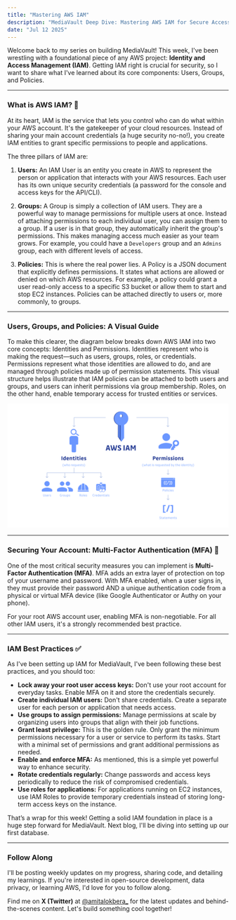 ```yaml
---
title: "Mastering AWS IAM"
description: "MediaVault Deep Dive: Mastering AWS IAM for Secure Access"
date: "Jul 12 2025"
---
```


Welcome back to my series on building MediaVault! This week, I've been wrestling with a foundational piece of any AWS project: **Identity and Access Management (IAM)**. Getting IAM right is crucial for security, so I want to share what I've learned about its core components: Users, Groups, and Policies.

---

### What is AWS IAM? 🤔

At its heart, IAM is the service that lets you control who can do what within your AWS account. It's the gatekeeper of your cloud resources. Instead of sharing your main account credentials (a huge security no-no!), you create IAM entities to grant specific permissions to people and applications.

The three pillars of IAM are:

1. **Users:** An IAM User is an entity you create in AWS to represent the person or application that interacts with your AWS resources. Each user has its own unique security credentials (a password for the console and access keys for the API/CLI).

2. **Groups:** A Group is simply a collection of IAM users. They are a powerful way to manage permissions for multiple users at once. Instead of attaching permissions to each individual user, you can assign them to a group. If a user is in that group, they automatically inherit the group's permissions. This makes managing access much easier as your team grows. For example, you could have a `Developers` group and an `Admins` group, each with different levels of access.

3. **Policies:** This is where the real power lies. A Policy is a JSON document that explicitly defines permissions. It states what actions are allowed or denied on which AWS resources. For example, a policy could grant a user read-only access to a specific S3 bucket or allow them to start and stop EC2 instances. Policies can be attached directly to users or, more commonly, to groups.

---

### Users, Groups, and Policies: A Visual Guide

To make this clearer, the diagram below breaks down AWS IAM into two core concepts: Identities and Permissions. Identities represent who is making the request—such as users, groups, roles, or credentials. Permissions represent what those identities are allowed to do, and are managed through policies made up of permission statements.
This visual structure helps illustrate that IAM policies can be attached to both users and groups, and users can inherit permissions via group membership. Roles, on the other hand, enable temporary access for trusted entities or services.

![IAM Users, Groups, and Policies](./iam.png)

---

### Securing Your Account: Multi-Factor Authentication (MFA) 🔐

One of the most critical security measures you can implement is **Multi-Factor Authentication (MFA)**. MFA adds an extra layer of protection on top of your username and password. With MFA enabled, when a user signs in, they must provide their password AND a unique authentication code from a physical or virtual MFA device (like Google Authenticator or Authy on your phone).

For your root AWS account user, enabling MFA is non-negotiable. For all other IAM users, it's a strongly recommended best practice.

---

### IAM Best Practices ✅

As I've been setting up IAM for MediaVault, I've been following these best practices, and you should too:

* **Lock away your root user access keys:** Don't use your root account for everyday tasks. Enable MFA on it and store the credentials securely.
* **Create individual IAM users:** Don't share credentials. Create a separate user for each person or application that needs access.
* **Use groups to assign permissions:** Manage permissions at scale by organizing users into groups that align with their job functions.
* **Grant least privilege:** This is the golden rule. Only grant the minimum permissions necessary for a user or service to perform its tasks. Start with a minimal set of permissions and grant additional permissions as needed.
* **Enable and enforce MFA:** As mentioned, this is a simple yet powerful way to enhance security.
* **Rotate credentials regularly:** Change passwords and access keys periodically to reduce the risk of compromised credentials.
* **Use roles for applications:** For applications running on EC2 instances, use IAM Roles to provide temporary credentials instead of storing long-term access keys on the instance.

That’s a wrap for this week! Getting a solid IAM foundation in place is a huge step forward for MediaVault. Next blog, I'll be diving into setting up our first database.

---

### Follow Along

I'll be posting weekly updates on my progress, sharing code, and detailing my learnings. If you're interested in open-source development, data privacy, or learning AWS, I'd love for you to follow along.

Find me on **X (Twitter)** at [@amitalokbera_](https://twitter.com/amitalokbera_) for the latest updates and behind-the-scenes content. Let's build something cool together!
